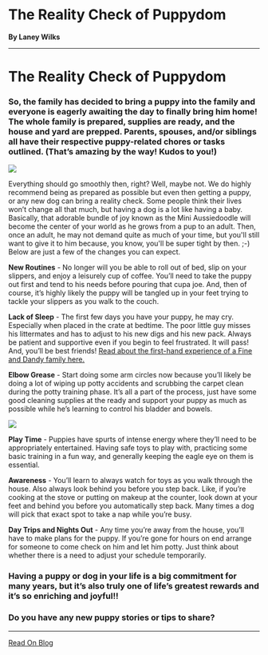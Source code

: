 # The Reality Check of Puppydom

**By Laney Wilks**

---

# The Reality Check of Puppydom

### So, the family has decided to bring a puppy into the family and everyone is eagerly awaiting the day to finally bring him home! The whole family is prepared, supplies are ready, and the house and yard are prepped. Parents, spouses, and/or siblings all have their respective puppy-related chores or tasks outlined. (That’s amazing by the way! Kudos to you!)

![](https://static.wixstatic.com/media/4917f1_c4db4eb7cc0e45c1b8fd8c33818ab9a9~mv2.jpg/v1/fill/w_600,h_790,al_c,q_85,usm_0.66_1.00_0.01,enc_auto/4917f1_c4db4eb7cc0e45c1b8fd8c33818ab9a9~mv2.jpg)

Everything should go smoothly then, right? Well, maybe not. We do highly recommend being as prepared as possible but even then getting a puppy, or any new dog can bring a reality check. Some people think their lives won’t change all that much, but having a dog is a lot like having a baby. Basically, that adorable bundle of joy known as the Mini Aussiedoodle will become the center of your world as he grows from a pup to an adult. Then, once an adult, he may not demand quite as much of your time, but you'll still want to give it to him because, you know, you'll be super tight by then. ;-) Below are just a few of the changes you can expect.

  

**New Routines** - No longer will you be able to roll out of bed, slip on your slippers, and enjoy a leisurely cup of coffee. You’ll need to take the puppy out first and tend to his needs before pouring that cupa joe. And, then of course, it’s highly likely the puppy will be tangled up in your feet trying to tackle your slippers as you walk to the couch.

  

**Lack of Sleep** - The first few days you have your puppy, he may cry. Especially when placed in the crate at bedtime. The poor little guy misses his littermates and has to adjust to his new digs and his new pack. Always be patient and supportive even if you begin to feel frustrated. It will pass! And, you’ll be best friends! [<u style="text-decoration: underline;"><span>Read about the first-hand experience of a Fine and Dandy family here.</span></u>](https://www.fineanddandyaussiedoodles.com/post/bedside-manner-and-a-new-puppy)

  

**Elbow Grease** - Start doing some arm circles now because you’ll likely be doing a lot of wiping up potty accidents and scrubbing the carpet clean during the potty training phase. It’s all a part of the process, just have some good cleaning supplies at the ready and support your puppy as much as possible while he’s learning to control his bladder and bowels.

![](https://static.wixstatic.com/media/4917f1_c3185e1990e24ac4a150a1eb0965066a~mv2.jpg/v1/fill/w_660,h_880,al_c,q_85,usm_0.66_1.00_0.01,enc_auto/4917f1_c3185e1990e24ac4a150a1eb0965066a~mv2.jpg)

**Play Time** - Puppies have spurts of intense energy where they’ll need to be appropriately entertained. Having safe toys to play with, practicing some basic training in a fun way, and generally keeping the eagle eye on them is essential.

  

**Awareness** - You’ll learn to always watch for toys as you walk through the house. Also always look behind you before you step back. Like, if you’re cooking at the stove or putting on makeup at the counter, look down at your feet and behind you before you automatically step back. Many times a dog will pick that exact spot to take a nap while you’re busy.

  

**Day Trips and Nights Out** - Any time you’re away from the house, you’ll have to make plans for the puppy. If you’re gone for hours on end arrange for someone to come check on him and let him potty. Just think about whether there is a need to adjust your schedule temporarily.

  

### Having a puppy or dog in your life is a big commitment for many years, but it’s also truly one of life’s greatest rewards and it’s so enriching and joyful!!

### Do you have any new puppy stories or tips to share?

---

[Read On Blog](https://www.fineanddandyaussiedoodles.com/post/the-reality-check-of-puppydom)